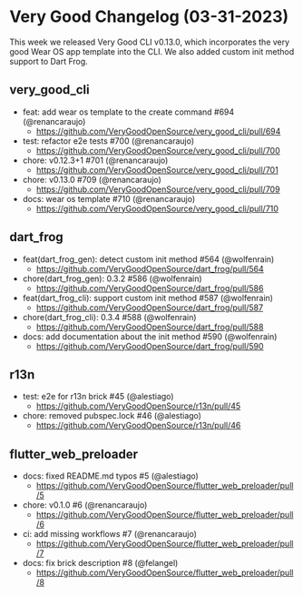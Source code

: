 # Very Good Changelog (03-31-2023)

This week we released Very Good CLI v0.13.0, which incorporates the very good Wear OS app template into the CLI. We also added custom init method support to Dart Frog.

## very_good_cli
- feat: add wear os template to the create command #694 (@renancaraujo)
    - https://github.com/VeryGoodOpenSource/very_good_cli/pull/694
- test: refactor e2e tests #700 (@renancaraujo)
    - https://github.com/VeryGoodOpenSource/very_good_cli/pull/700
- chore: v0.12.3+1 #701 (@renancaraujo)
    - https://github.com/VeryGoodOpenSource/very_good_cli/pull/701
- chore: v0.13.0 #709 (@renancaraujo)
    - https://github.com/VeryGoodOpenSource/very_good_cli/pull/709
- docs: wear os template #710 (@renancaraujo)
    - https://github.com/VeryGoodOpenSource/very_good_cli/pull/710

## dart_frog
- feat(dart_frog_gen): detect custom init method #564 (@wolfenrain)
    - https://github.com/VeryGoodOpenSource/dart_frog/pull/564 
- chore(dart_frog_gen): 0.3.2 #586 (@wolfenrain)
    - https://github.com/VeryGoodOpenSource/dart_frog/pull/586
- feat(dart_frog_cli): support custom init method #587 (@wolfenrain)
    - https://github.com/VeryGoodOpenSource/dart_frog/pull/587
- chore(dart_frog_cli): 0.3.4 #588 (@wolfenrain)
    - https://github.com/VeryGoodOpenSource/dart_frog/pull/588
- docs: add documentation about the init method #590 (@wolfenrain)
    - https://github.com/VeryGoodOpenSource/dart_frog/pull/590
    
## r13n
- test: e2e for r13n brick #45 (@alestiago)
    - https://github.com/VeryGoodOpenSource/r13n/pull/45
- chore: removed pubspec.lock #46 (@alestiago)
    - https://github.com/VeryGoodOpenSource/r13n/pull/46

## flutter_web_preloader
- docs: fixed README.md typos #5 (@alestiago)
    - https://github.com/VeryGoodOpenSource/flutter_web_preloader/pull/5
- chore: v0.1.0 #6 (@renancaraujo)
    - https://github.com/VeryGoodOpenSource/flutter_web_preloader/pull/6
- ci: add missing workflows #7 (@renancaraujo)
    - https://github.com/VeryGoodOpenSource/flutter_web_preloader/pull/7
- docs: fix brick description #8 (@felangel)
    - https://github.com/VeryGoodOpenSource/flutter_web_preloader/pull/8